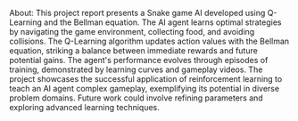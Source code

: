 About:
This project report presents a Snake game AI developed using Q-Learning and the Bellman equation. The AI agent learns optimal strategies by navigating the game environment, collecting food, and avoiding collisions. The Q-Learning algorithm updates action values with the Bellman equation, striking a balance between immediate rewards and future potential gains. The agent's performance evolves through episodes of training, demonstrated by learning curves and gameplay videos. The project showcases the successful application of reinforcement learning to teach an AI agent complex gameplay, exemplifying its potential in diverse problem domains. Future work could involve refining parameters and exploring advanced learning techniques.
